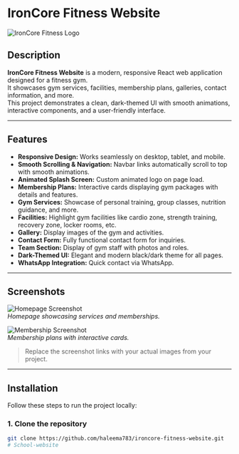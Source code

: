 # IronCore Fitness Website

![IronCore Fitness Logo](https://i.pinimg.com/736x/57/b9/a8/57b9a898242ea18f58e7286fe488a93e.jpg)

## Description

**IronCore Fitness Website** is a modern, responsive React web application designed for a fitness gym.  
It showcases gym services, facilities, membership plans, galleries, contact information, and more.  
This project demonstrates a clean, dark-themed UI with smooth animations, interactive components, and a user-friendly interface.

---

## Features

- **Responsive Design:** Works seamlessly on desktop, tablet, and mobile.  
- **Smooth Scrolling & Navigation:** Navbar links automatically scroll to top with smooth animations.  
- **Animated Splash Screen:** Custom animated logo on page load.  
- **Membership Plans:** Interactive cards displaying gym packages with details and features.  
- **Gym Services:** Showcase of personal training, group classes, nutrition guidance, and more.  
- **Facilities:** Highlight gym facilities like cardio zone, strength training, recovery zone, locker rooms, etc.  
- **Gallery:** Display images of the gym and activities.  
- **Contact Form:** Fully functional contact form for inquiries.  
- **Team Section:** Display of gym staff with photos and roles.  
- **Dark-Themed UI:** Elegant and modern black/dark theme for all pages.  
- **WhatsApp Integration:** Quick contact via WhatsApp.  

---

## Screenshots

![Homepage Screenshot](https://i.imgur.com/your-screenshot-link.png)  
*Homepage showcasing services and memberships.*

![Membership Screenshot](https://i.imgur.com/your-screenshot-link.png)  
*Membership plans with interactive cards.*

> Replace the screenshot links with your actual images from your project.

---

## Installation

Follow these steps to run the project locally:

### 1. Clone the repository

```bash
git clone https://github.com/haleema783/ironcore-fitness-website.git
#   S c h o o l - w e b s i t e  
 